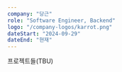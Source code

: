 ```yaml
---
company: "당근"
role: "Software Engineer, Backend"
logo: "/company-logos/karrot.png"
dateStart: "2024-09-29"
dateEnd: "현재"
---
```


프로젝트들(TBU)